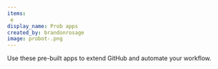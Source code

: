 ```yaml
---
items:
 e
display_name: Prob apps
created_by: brandonrosage
image: probot-.png
---
```

Use these pre-built apps to extend GitHub and automate your workflow.
